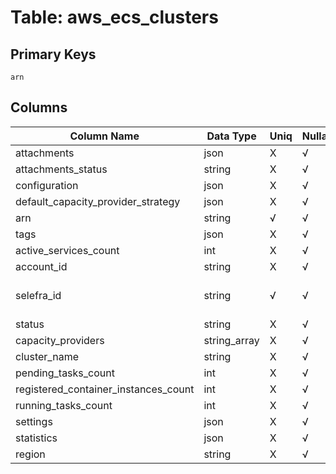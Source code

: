 # Table: aws_ecs_clusters

## Primary Keys 

```
arn
```


## Columns 

|  Column Name   |  Data Type  | Uniq | Nullable | Description | 
|  ----  | ----  | ----  | ----  | ---- | 
| attachments | json | X | √ |  | 
| attachments_status | string | X | √ |  | 
| configuration | json | X | √ |  | 
| default_capacity_provider_strategy | json | X | √ |  | 
| arn | string | √ | √ |  | 
| tags | json | X | √ |  | 
| active_services_count | int | X | √ |  | 
| account_id | string | X | √ |  | 
| selefra_id | string | √ | √ | primary keys value md5 | 
| status | string | X | √ |  | 
| capacity_providers | string_array | X | √ |  | 
| cluster_name | string | X | √ |  | 
| pending_tasks_count | int | X | √ |  | 
| registered_container_instances_count | int | X | √ |  | 
| running_tasks_count | int | X | √ |  | 
| settings | json | X | √ |  | 
| statistics | json | X | √ |  | 
| region | string | X | √ |  | 


